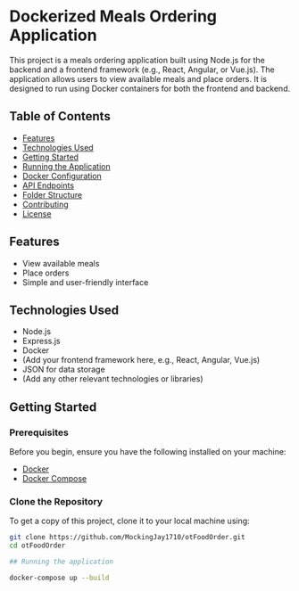 # Dockerized Meals Ordering Application

This project is a meals ordering application built using Node.js for the backend and a frontend framework (e.g., React, Angular, or Vue.js). The application allows users to view available meals and place orders. It is designed to run using Docker containers for both the frontend and backend.

## Table of Contents
- [Features](#features)
- [Technologies Used](#technologies-used)
- [Getting Started](#getting-started)
- [Running the Application](#running-the-application)
- [Docker Configuration](#docker-configuration)
- [API Endpoints](#api-endpoints)
- [Folder Structure](#folder-structure)
- [Contributing](#contributing)
- [License](#license)

## Features
- View available meals
- Place orders
- Simple and user-friendly interface

## Technologies Used
- Node.js
- Express.js
- Docker
- (Add your frontend framework here, e.g., React, Angular, Vue.js)
- JSON for data storage
- (Add any other relevant technologies or libraries)

## Getting Started

### Prerequisites
Before you begin, ensure you have the following installed on your machine:
- [Docker](https://www.docker.com/get-started)
- [Docker Compose](https://docs.docker.com/compose/install/)

### Clone the Repository
To get a copy of this project, clone it to your local machine using:
```bash
git clone https://github.com/MockingJay1710/otFoodOrder.git
cd otFoodOrder

## Running the application

docker-compose up --build


